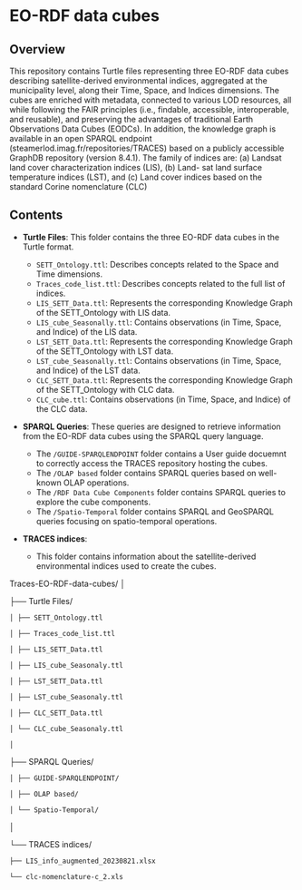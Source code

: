 # EO-RDF data cubes
## Overview
This repository contains Turtle files representing three EO-RDF data cubes describing satellite-derived environmental indices, aggregated at the municipality level, along their Time, Space, and Indices dimensions.
The cubes are enriched with metadata, connected to various LOD resources, all while following the FAIR principles (i.e., findable, accessible, interoperable, and reusable), and preserving the advantages of traditional Earth Observations Data Cubes (EODCs).
In addition, the knowledge graph is available in an open SPARQL endpoint (steamerlod.imag.fr/repositories/TRACES) based on a publicly accessible GraphDB repository (version 8.4.1).
The family of indices are:
(a) Landsat land cover characterization indices (LIS), 
(b) Land- sat land surface temperature indices (LST), and 
(c) Land cover indices based on the standard Corine nomenclature (CLC) 

## Contents
- **Turtle Files**: This folder contains the three EO-RDF data cubes in the Turtle format.
  - `SETT_Ontology.ttl`: Describes concepts related to the Space and Time dimensions.
  - `Traces_code_list.ttl`: Describes concepts related to the full list of indices.
  - `LIS_SETT_Data.ttl`: Represents the corresponding Knowledge Graph of the SETT_Ontology with LIS data.
  - `LIS_cube_Seasonally.ttl`: Contains observations (in Time, Space, and Indice) of the LIS data.
  - `LST_SETT_Data.ttl`: Represents the corresponding Knowledge Graph of the SETT_Ontology with LST data.
  - `LST_cube_Seasonally.ttl`: Contains observations (in Time, Space, and Indice) of the LST data.
  - `CLC_SETT_Data.ttl`: Represents the corresponding Knowledge Graph of the SETT_Ontology with CLC data.
  - `CLC_cube.ttl`: Contains observations (in Time, Space, and Indice) of the CLC data.

- **SPARQL Queries**: These queries are designed to retrieve information from the EO-RDF data cubes using the SPARQL query language.
  - The `/GUIDE-SPARQLENDPOINT` folder contains a User guide docuemnt to correctly access the TRACES repository hosting the cubes.
  - The `/OLAP based` folder contains SPARQL queries based on well-known OLAP operations.
  - The `/RDF Data Cube Components` folder contains SPARQL queries to explore the cube components.
  - The `/Spatio-Temporal` folder contains SPARQL and GeoSPARQL queries focusing on spatio-temporal operations.

- **TRACES indices**: 
  - This folder contains information about the satellite-derived environmental indices used to create the cubes.
 
Traces-EO-RDF-data-cubes/
│

├── Turtle Files/

    │ ├── SETT_Ontology.ttl
    
    │ ├── Traces_code_list.ttl
    
    │ ├── LIS_SETT_Data.ttl
    
    │ ├── LIS_cube_Seasonaly.ttl
    
    │ ├── LST_SETT_Data.ttl
    
    │ ├── LST_cube_Seasonaly.ttl
    
    │ ├── CLC_SETT_Data.ttl
    
    │ └── CLC_cube_Seasonaly.ttl
    
    │

├── SPARQL Queries/

    │ ├── GUIDE-SPARQLENDPOINT/
    
    │ ├── OLAP based/
    
    │ └── Spatio-Temporal/

│

└── TRACES indices/

    ├── LIS_info_augmented_20230821.xlsx
    
    └── clc-nomenclature-c_2.xls




